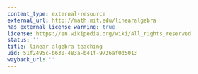 ```yaml
---
content_type: external-resource
external_url: http://math.mit.edu/linearalgebra
has_external_license_warning: true
license: https://en.wikipedia.org/wiki/All_rights_reserved
status: ''
title: linear algebra teaching
uid: 51f2495c-b630-483a-b41f-9726af0d5013
wayback_url: ''
---
```

